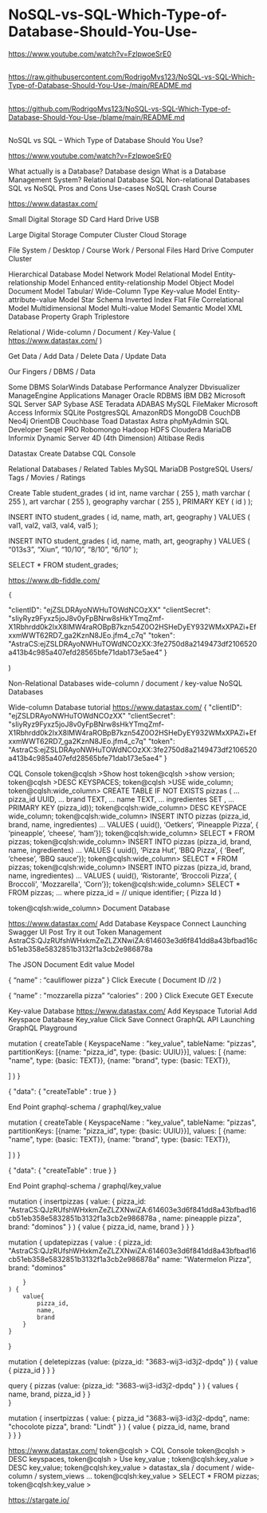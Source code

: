 # NoSQL-vs-SQL-Which-Type-of-Database-Should-You-Use-

https://www.youtube.com/watch?v=FzlpwoeSrE0

##
https://raw.githubusercontent.com/RodrigoMvs123/NoSQL-vs-SQL-Which-Type-of-Database-Should-You-Use-/main/README.md
##
https://github.com/RodrigoMvs123/NoSQL-vs-SQL-Which-Type-of-Database-Should-You-Use-/blame/main/README.md
##

NoSQL vs SQL – Which Type of Database Should You Use?


https://www.youtube.com/watch?v=FzlpwoeSrE0

What actually is a Database?
Database design 
What is a Database Management System?
Relational Database
SQL
Non-relational Databases
SQL vs NoSQL
Pros and Cons
Use-cases
NoSQL Crash Course 

https://www.datastax.com/

Small Digital Storage
SD Card
Hard Drive
USB

Large Digital Storage 
Computer Cluster 
Cloud Storage 

File System / Desktop / Course Work / Personal Files
Hard Drive
Computer Cluster 

Hierarchical Database Model
Network Model
Relational Model
Entity-relationship Model
Enhanced entity-relationship Model
Object Model
Document Model
Tabular/ Wide-Column Type
Key-value Model
Entity-attribute-value Model
Star Schema
Inverted Index
Flat File
Correlational Model
Multidimensional Model
Multi-value Model
Semantic Model
XML Database
Property Graph 
Triplestore 

Relational / Wide-column / Document / Key-Value ( https://www.datastax.com/ )

Get Data / Add Data / Delete Data / Update Data 

Our Fingers / DBMS / Data

Some DBMS
SolarWinds Database Performance Analyzer 
Dbvisualizer 
ManageEngine Applications Manager 
Oracle RDBMS
IBM DB2
Microsoft SQL Server
SAP Sybase ASE
Teradata
ADABAS
MySQL
FileMaker
Microsoft Access
Informix
SQLite
PostgresSQL
AmazonRDS
MongoDB
CouchDB
Neo4j
OrientDB
Couchbase
Toad
Datastax Astra
phpMyAdmin 
SQL Developer
Seqel PRO
Robomongo
Hadoop HDFS
Cloudera
MariaDB
Informix Dynamic Server
4D (4th Dimension)
Altibase
Redis

Datastax 
Create Databse
CQL Console 

Relational Databases / Related Tables 
MySQL
MariaDB
PostgreSQL
Users/ Tags / Movies / Ratings 

Create Table student_grades (
    id int,
    name varchar ( 255 ),
    math varchar ( 255 ),
    art varchar ( 255 ),
    geography varchar ( 255 ),
PRIMARY KEY ( id ) 
);

INSERT INTO student_grades (
id, name, math, art, geography 
) VALUES ( val1, val2, val3, val4, val5 );


INSERT INTO student_grades (
id, name, math, art, geography 
) VALUES ( “013s3”, “Xiun”, “10/10”, “8/10”, “6/10” );


SELECT * FROM student_grades;


https://www.db-fiddle.com/



    {
  "clientID": "ejZSLDRAyoNWHuTOWdNCOzXX"
  "clientSecret": "sIiyRyz9Fyxz5joJ8v0yFpBNrw8sHkYTmqZmf-X1Rbhrdd0k2IxX8lMW4raROBpB7kzn54Z0O2HSHeDyEY932WMxXPAZi+EfxxmWWT62RD7_ga2KznN8JEo.jfm4_c7q"
  "token": "AstraCS:ejZSLDRAyoNWHuTOWdNCOzXX:3fe2750d8a2149473df2106520a413b4c985a407efd28565bfe71dab173e5ae4"
}

)

Non-Relational Databases
wide-column / document / key-value 
NoSQL Databases 

Wide-column Database tutorial 
 https://www.datastax.com/
   {
  "clientID": "ejZSLDRAyoNWHuTOWdNCOzXX"
  "clientSecret": "sIiyRyz9Fyxz5joJ8v0yFpBNrw8sHkYTmqZmf-X1Rbhrdd0k2IxX8lMW4raROBpB7kzn54Z0O2HSHeDyEY932WMxXPAZi+EfxxmWWT62RD7_ga2KznN8JEo.jfm4_c7q"
  "token": "AstraCS:ejZSLDRAyoNWHuTOWdNCOzXX:3fe2750d8a2149473df2106520a413b4c985a407efd28565bfe71dab173e5ae4"
}

CQL Console 
token@cqlsh >Show host
token@cqlsh >show version;
token@cqlsh >DESC KEYSPACES;
token@cqlsh >USE wide_column;
token@cqlsh:wide_column> CREATE TABLE IF NOT EXISTS pizzas (
… pizza_id UUID, 
… brand TEXT, 
… name TEXT, 
… ingredientes SET <TEXT>, 
… PRIMARY KEY (pizza_id));
 token@cqlsh:wide_column> DESC KEYSPACE wide_column;
token@cqlsh:wide_column> INSERT INTO pizzas (pizza_id, brand, name, ingredientes)
… VALUES ( uuid(), ‘Oetkers’, ‘Pineapple Pizza’, { ‘pineapple’, ‘cheese’, ‘ham’});
token@cqlsh:wide_column> SELECT * FROM pizzas; 
token@cqlsh:wide_column> INSERT INTO pizzas (pizza_id, brand, name, ingredientes)
… VALUES ( uuid(), ‘Pizza Hut’, ‘BBQ Pizza’, { ‘Beef’, ‘cheese’, ‘BBQ sauce’});
token@cqlsh:wide_column> SELECT * FROM pizzas; 
token@cqlsh:wide_column> INSERT INTO pizzas (pizza_id, brand, name, ingredientes)
… VALUES ( uuid(), ‘Ristorante’, ‘Broccoli Pizza’, { Broccoli’, 'Mozzarella', ‘Corn’});
token@cqlsh:wide_column> SELECT * FROM pizzas; 
… where pizza_id = // unique identifier; ( Pizza Id ) 
 
 token@cqlsh:wide_column> 
Document Database

 https://www.datastax.com/
Add Database Keyspace 
Connect 
Launching Swagger UI 
Post 
Try it out 
Token Management 
AstraCS:QJzRUfshWHxkmZeZLZXNwiZA:614603e3d6f841dd8a43bfbad16cb51eb358e5832851b3132f1a3cb2e986878a

The JSON Document 
Edit value Model

{
“name” : “cauliflower pizza” 
} 
Click Execute  ( Document ID //2 ) 

{
“name” : "mozzarella pizza” 
“calories” : 200
}
Click Execute 
GET 
Execute 


Key-value Database 
 https://www.datastax.com/
Add Keyspace 
Tutorial 
Add Keyspace Database 
Key_value 
Click Save 
Connect 
GraphQL API 
Launching GraphQL Playground 


mutation {
   createTable (
   KeyspaceName : "key_value",
   tableName: "pizzas",
   partitionKeys: [{name: "pizza_id", type: {basic: UUIU}}],
   values: [
       {name: "name", type: {basic: TEXT}},
       {name: "brand", type: {basic: TEXT}},

   ]
   )
}


{
    "data": {
        "createTable" : true 
    }
}

End Point graphql-schema 	/   graphql/key_value 


mutation {
   createTable (
   KeyspaceName : "key_value",
   tableName: "pizzas",
   partitionKeys: [{name: "pizza_id", type: {basic: UUIU}}],
   values: [
       {name: "name", type: {basic: TEXT}},
       {name: "brand", type: {basic: TEXT}},

   ]
   )
}


{
    "data": {
        "createTable" : true 
    }
}


End Point graphql-schema 	/   graphql/key_value 

mutation {
    insertpizzas (
        value: {
        pizza_id: "AstraCS:QJzRUfshWHxkmZeZLZXNwiZA:614603e3d6f841dd8a43bfbad16cb51eb358e5832851b3132f1a3cb2e986878a , name: pineapple pizza", brand: "dominos"
        }
    ) {
        value {
            pizza_id, name, brand 
        }
    }
}

mutation {
    updatepizzas (
        value : {
            pizza_id: "AstraCS:QJzRUfshWHxkmZeZLZXNwiZA:614603e3d6f841dd8a43bfbad16cb51eb358e5832851b3132f1a3cb2e986878a"
            name: "Watermelon Pizza", 
            brand: "dominos"

        }
    ) {
        value{
            pizza_id,
            name,
            brand
        }
    }
}

 

mutation {
    deletepizzas (value: 
    {pizza_id: "3683-wij3-id3j2-dpdq"
    }) {
    value {
        pizza_id
    }
    }
}


query {
    pizzas (value: {pizza_id: "3683-wij3-id3j2-dpdq" }
    ) {
        values {
            name,
            brand,
            pizza_id
        }
    }  
}


mutation {
    insertpizzas (
        value: {
            pizza_id "3683-wij3-id3j2-dpdq",
            name: "chocolote pizza", 
            brand: "Lindt"
        }
    ) {
        value {
            pizza_id,
            name,
            brand       
        }
    }
}


https://www.datastax.com/
token@cqlsh > CQL Console 
token@cqlsh > DESC keyspaces,
token@cqlsh > Use key_value ;
token@cqlsh:key_value > DESC key_value;
token@cqlsh:key_value >
datastax_sla / document / wide-column / system_views
…
token@cqlsh:key_value > SELECT * FROM pizzas;
token@cqlsh:key_value >


https://stargate.io/
